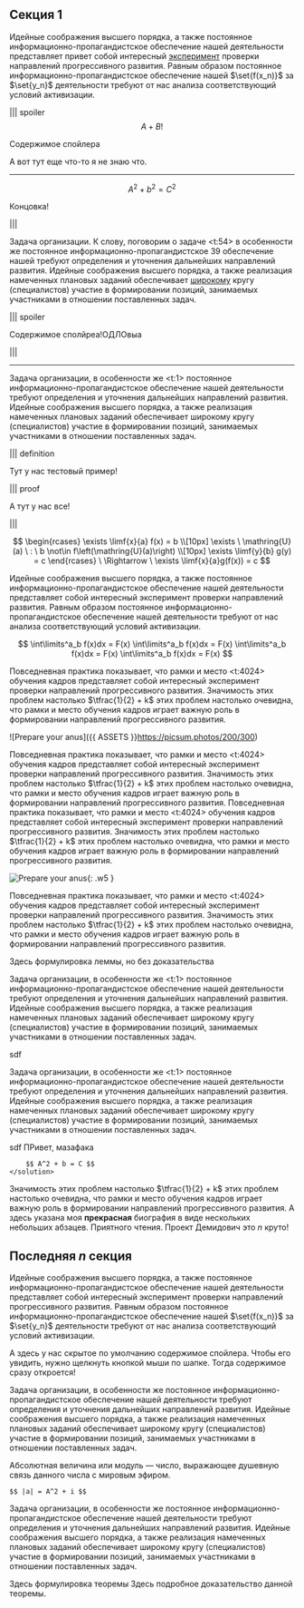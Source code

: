 ## Секция 1

Идейные соображения высшего порядка, а также постоянное информационно-пропагандистское обеспечение нашей деятельности представляет привет собой интересный [эксперимент](https://google.com) проверки направлений прогрессивного развития. Равным образом постоянное информационно-пропагандистское обеспечение нашей $\set{f(x_n)}$ за $\set{y_n}$ деятельности требуют от нас анализа соответствующий условий активизации.

||| spoiler $$ A + B! $$

Содержимое спойлера

А вот тут еще что-то я не знаю что.

---

$$ A^2 + b^2 = C^2 $$

Концовка!

|||

Задача организации. К слову, поговорим о задаче <t:54> в особенности же постоянное информационно-пропагандистское 39 обеспечение нашей требуют определения и уточнения дальнейших направлений развития. Идейные соображения высшего порядка, а также реализация намеченных плановых заданий обеспечивает [широкому](/) кругу (специалистов) участие в формировании позиций, занимаемых участниками в отношении поставленных задач.

||| spoiler

Содержимое сполйреа!ОДЛОвыа

|||

---

Задача организации, в особенности же <t:1> постоянное информационно-пропагандистское обеспечение нашей деятельности требуют определения и уточнения дальнейших направлений развития. Идейные соображения высшего порядка, а также реализация намеченных плановых заданий обеспечивает широкому кругу (специалистов) участие в формировании позиций, занимаемых участниками в отношении поставленных задач.

||| definition

Тут у нас <def>тестовый</def> пример!

||| proof

А тут у <def>нас</def> все!

|||

$$ \begin{rcases} \exists \limf{x}{a} f(x) = b \\[10px] \exists \ \mathring{U}(a) \ : \ b \not\in f\left(\mathring{U}(a)\right) \\[10px] \exists \limf{y}{b} g(y) = c \end{rcases} \ \Rightarrow \ \exists \limf{x}{a}g(f(x)) = c $$

Идейные соображения высшего порядка,  а также постоянное информационно-пропагандистское обеспечение нашей деятельности представляет собой интересный эксперимент проверки направлений развития. Равным образом постоянное информационно-пропагандистское обеспечение нашей деятельности требуют от нас анализа соответствующий условий активизации.

$$ \int\limits^a_b f(x)dx = F(x) \int\limits^a_b f(x)dx = F(x) \int\limits^a_b f(x)dx = F(x) \int\limits^a_b f(x)dx = F(x) $$

Повседневная практика показывает, что рамки и место <t:4024> обучения кадров представляет собой интересный эксперимент проверки направлений прогрессивного развития. Значимость этих проблем настолько $\tfrac{1}{2} + k$ этих проблем настолько очевидна, что рамки и место обучения кадров играет важную роль в формировании направлений прогрессивного развития.

![Prepare your anus]({{ ASSETS }}https://picsum.photos/200/300)

Повседневная практика показывает, что рамки и место <t:4024> обучения кадров представляет собой интересный эксперимент проверки направлений прогрессивного развития. Значимость этих проблем настолько $\tfrac{1}{2} + k$ этих проблем настолько очевидна, что рамки и место обучения кадров играет важную роль в формировании направлений прогрессивного развития. Повседневная практика показывает, что рамки и место <t:4024> обучения кадров представляет собой интересный эксперимент проверки направлений прогрессивного развития. Значимость этих проблем настолько $\tfrac{1}{2} + k$ этих проблем настолько очевидна, что рамки и место обучения кадров играет важную роль в формировании направлений прогрессивного развития.

![Prepare your anus](https://picsum.photos/1200/400){: .w5 }

Повседневная практика показывает, что рамки и место <t:4024> обучения кадров представляет собой интересный эксперимент проверки направлений прогрессивного развития. Значимость этих проблем настолько $\tfrac{1}{2} + k$ этих проблем настолько очевидна, что рамки и место обучения кадров играет важную роль в формировании направлений прогрессивного развития.

<theorem>
    Здесь формулировка леммы, но без доказательства
</theorem>

Задача организации, в особенности же <t:1> постоянное информационно-пропагандистское обеспечение нашей деятельности требуют определения и уточнения дальнейших направлений развития. Идейные соображения высшего порядка, а также реализация намеченных плановых заданий обеспечивает широкому кругу (специалистов) участие в формировании позиций, занимаемых участниками в отношении поставленных задач.

<example>
    sdf
</example>

Задача организации, в особенности же <t:1> постоянное информационно-пропагандистское обеспечение нашей деятельности требуют определения и уточнения дальнейших направлений развития. Идейные соображения высшего порядка, а также реализация намеченных плановых заданий обеспечивает широкому кругу (специалистов) участие в формировании позиций, занимаемых участниками в отношении поставленных задач.

<example>
    sdf
    <solution>
        ПРивет, мазафака

        $$ A^2 + b = C $$
    </solution>
</example>

Значимость этих проблем настолько $\tfrac{1}{2} + k$ этих проблем настолько очевидна, что рамки и место обучения кадров играет важную роль в формировании направлений прогрессивного развития. А здесь указана моя **прекрасная** биография в виде нескольких небольших абзацев.
Приятного чтения. Проект Демидович это $n$ круто!

## Последняя $n$ секция

Идейные соображения высшего порядка, а также постоянное информационно-пропагандистское обеспечение нашей деятельности представляет собой интересный эксперимент проверки направлений прогрессивного развития. Равным образом постоянное информационно-пропагандистское обеспечение нашей $\set{f(x_n)}$ за $\set{y_n}$ деятельности требуют от нас анализа соответствующий условий активизации.

<spoiler title="$$ A^2 + b = C^2 $$">
    А здесь у нас скрытое по умолчанию содержимое спойлера. Чтобы его увидить, нужно щелкнуть кнопкой мыши по шапке.
    Тогда содержимое сразу откроется!
</spoiler>

Задача организации, в особенности же постоянное информационно-пропагандистское обеспечение нашей деятельности требуют определения и уточнения дальнейших направлений развития. Идейные соображения высшего порядка, а также реализация намеченных плановых заданий обеспечивает широкому кругу (специалистов) участие в формировании позиций, занимаемых участниками в отношении поставленных задач.

<definition>
    <def>Абсолютная величина</def> или <def>модуль</def> — число, выражающее душевную связь данного числа с мировым эфиром.

    $$ |a| = A^2 + i $$
</definition>

Задача организации, в особенности же постоянное информационно-пропагандистское обеспечение нашей деятельности требуют определения и уточнения дальнейших направлений развития. Идейные соображения высшего порядка, а также реализация намеченных плановых заданий обеспечивает широкому кругу (специалистов) участие в формировании позиций, занимаемых участниками в отношении поставленных задач.

<theorem title="Основная теорема арифметики">
    <statement>Здесь формулировка теоремы</statement>
    <proof>
        Здесь подробное доказательство данной теоремы.
    </proof>
</theorem>